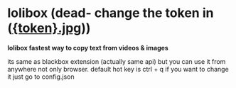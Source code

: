 # lolibox (dead- change the token in ([{token}.jpg](https://github.com/Etherll/lolibox/blob/main/main.py#L66)))
**lolibox fastest way to copy text from videos & images**

its same as blackbox extension (actually same api)
but you can use it from anywhere not only browser.
default hot key is ctrl + q
if you want to change it just go to config.json 
